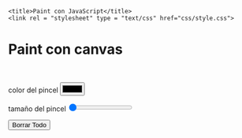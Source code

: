 <!DOCTYPE html>
<html>
<head>
    <meta charset="UTF-8">

    <title>Paint con JavaScript</title>
    <link rel = "stylesheet" type = "text/css" href="css/style.css">
</head>
<body>
    <div class="testbox">
        <h1 id="titulo">Paint con canvas</h1>
    </div>
    <div class="testcanvas">
        <canvas width="800" height="600" id = "canvas"></canvas><br>
    </div>
    <p>color del pincel
    <input type="color" id="color" oninput="definicionColor(this.value);"></p>
    <p>tamaño del pincel
    <input type="range" id="grosor" oninput="definicionGrosor(this.value);" min="1" max="20" value="1"></p>
    <input type="button" id= "borrador" value= "Borrar Todo" onclick="limpiar()">
    <script src = "pain.js"></script>
</body>
</html>
